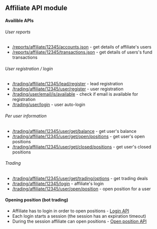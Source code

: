 ﻿## Affiliate API module

#### Availible APIs

###### User reports
- [/reports/affiliate/12345/accounts.json](accounts.json.md) - get details of affiliate's users
- [/reports/affiliate/12345/transactions.json](transactions.json.md) - get details of users's fund transactions

###### User registration / login
- [/trading/affiliate/12345/lead/register](lead-register.md) - lead registration
- [/trading/affiliate/12345/user/register](user-register.md) - user registration
- [/trading/user/email/is/available](user-email-is-available.md) - check if email is available for registration
- [/trading/user/login](user-login.md) - user auto-login

###### Per user information
- [/trading/affiliate/12345/user/get/balance](user-get-balance.md) - get user's balance
- [/trading/affiliate/12345/user/get/open/positions](user-get-open-position.md) - get user's open positions
- [/trading/affiliate/12345/user/get/closed/positions](user-get-closed-position.md) - get user's closed positions

###### Trading
- [/trading/affiliate/12345/user/get/trading/options](user-get-trading-options.md) - get trading deals
- [/trading/affiliate/12345/login](login.md) - affiliate's login
- [/trading/affiliate/12345/user/open/position](user-open-position.md) - open position for a user


#### Opening position (bot trading)
- Affiliate has to login in order to open positions - [Login API](login.md)
- Each login starts a session (the session has an expiration timeout)
- During the session affiliate can open positions - [Open position API](user-open-position.md)

